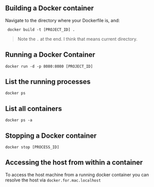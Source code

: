 
## Building a Docker container

Navigate to the directory where your Dockerfile is, and:

```
 docker build -t [PROJECT_ID] .
```

> Note the `.` at the end. I think that means current directory.

## Running a Docker Container

```
docker run -d -p 8080:8080 [PROJECT_ID]
```

## List the running processes

```
docker ps
```

## List all containers

```
docker ps -a
```

## Stopping a Docker container

```
docker stop [PROCESS_ID]
```

## Accessing the host from within a container
To access the host machine from a running docker container you can resolve the host via `docker.for.mac.localhost`
